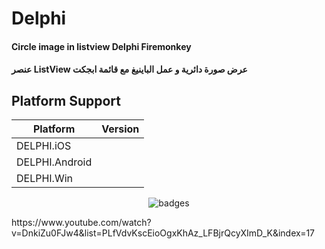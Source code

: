# Delphi

#### Circle image in listview Delphi Firemonkey
#### عنصر ListView  عرض صورة دائرية و عمل الباينيغ مع قائمة ابجكت

## Platform Support

|Platform|Version|
| ------------------- | :------------------: |
|DELPHI.iOS|
|DELPHI.Android|
|DELPHI.Win|


<p align="center">
  <img src="https://i.imgur.com/LJ85DLZ.png" alt="badges" style="margin:auto">
</p>


<p>
  https://www.youtube.com/watch?v=DnkiZu0FJw4&list=PLfVdvKscEioOgxKhAz_LFBjrQcyXImD_K&index=17
</p>
